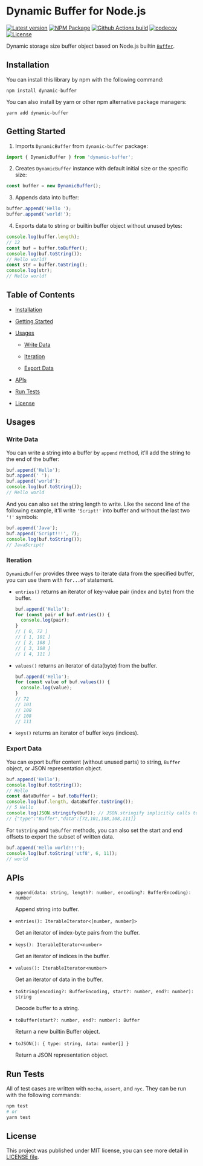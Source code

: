 # Dynamic Buffer for Node.js

[![Latest version](https://img.shields.io/github/v/release/ghosind/node-dynamic-buffer?include_prereleases)](https://github.com/ghosind/node-dynamic-buffer)
[![NPM Package](https://img.shields.io/npm/v/dynamic-buffer)](https://www.npmjs.com/package/dynamic-buffer)
[![Github Actions build](https://img.shields.io/github/workflow/status/ghosind/node-dynamic-buffer/Test)](https://github.com/ghosind/node-dynamic-buffer)
[![codecov](https://codecov.io/gh/ghosind/node-dynamic-buffer/branch/main/graph/badge.svg)](https://codecov.io/gh/ghosind/node-dynamic-buffer)
[![License](https://img.shields.io/github/license/ghosind/node-dynamic-buffer)](https://github.com/ghosind/node-dynamic-buffer)

Dynamic storage size buffer object based on Node.js builtin [`Buffer`](https://nodejs.org/api/buffer.html).

## Installation

You can install this library by npm with the following command:

```shell
npm install dynamic-buffer
```

You can also install by yarn or other npm alternative package managers:

```shell
yarn add dynamic-buffer
```

## Getting Started

1. Imports `DynamicBuffer` from `dynamic-buffer` package:

  ```ts
  import { DynamicBuffer } from 'dynamic-buffer';
  ```

2. Creates `DynamicBuffer` instance with default initial size or the specific size:

  ```ts
  const buffer = new DynamicBuffer();
  ```

3. Appends data into buffer:

  ```ts
  buffer.append('Hello ');
  buffer.append('world!');
  ```

4. Exports data to string or builtin buffer object without unused bytes:

  ```ts
  console.log(buffer.length);
  // 12
  const buf = buffer.toBuffer();
  console.log(buf.toString());
  // Hello world!
  const str = buffer.toString();
  console.log(str);
  // Hello world!
  ```

## Table of Contents

- [Installation](#installation)

- [Getting Started](#getting-started)

- [Usages](#usages)

  - [Write Data](#write-data)

  - [Iteration](#iteration)

  - [Export Data](#export-data)

- [APIs](#apis)

- [Run Tests](#run-tests)

- [License](#license)

## Usages

### Write Data

You can write a string into a buffer by `append` method, it'll add the string to the end of the buffer:

```ts
buf.append('Hello');
buf.append(' ');
buf.append('world');
console.log(buf.toString());
// Hello world
```

And you can also set the string length to write. Like the second line of the following example, it'll write `'Script!'` into buffer and without the last two `'!'` symbols:

```ts
buf.append('Java');
buf.append('Script!!!', 7);
console.log(buf.toString());
// JavaScript!
```

### Iteration

`DynamicBuffer` provides three ways to iterate data from the specified buffer, you can use them with `for...of` statement.

- `entries()` returns an iterator of key-value pair (index and byte) from the buffer.

  ```ts
  buf.append('Hello');
  for (const pair of buf.entries()) {
    console.log(pair);
  }
  // [ 0, 72 ]
  // [ 1, 101 ]
  // [ 2, 108 ]
  // [ 3, 108 ]
  // [ 4, 111 ]
  ```

- `values()` returns an iterator of data(byte) from the buffer.

  ```ts
  buf.append('Hello');
  for (const value of buf.values()) {
    console.log(value);
  }
  // 72
  // 101
  // 108
  // 108
  // 111
  ```

- `keys()` returns an iterator of buffer keys (indices).

### Export Data

You can export buffer content (without unused parts) to string, `Buffer` object, or JSON representation object.

```ts
buf.append('Hello');
console.log(buf.toString());
// Hello
const dataBuffer = buf.toBuffer();
console.log(buf.length, dataBuffer.toString());
// 5 Hello
console.log(JSON.stringify(buf)); // JSON.stringify implicitly calls toJSON method.
// {"type":"Buffer","data":[72,101,108,108,111]}
```

For `toString` and `toBuffer` methods, you can also set the start and end offsets to export the subset of written data.

```ts
buf.append('Hello world!!!');
console.log(buf.toString('utf8', 6, 11));
// world
```

## APIs

- `append(data: string, length?: number, encoding?: BufferEncoding): number`

  Append string into buffer.

- `entries(): IterableIterator<[number, number]>`

  Get an iterator of index-byte pairs from the buffer.

- `keys(): IterableIterator<number>`

  Get an iterator of indices in the buffer.

- `values(): IterableIterator<number>`

  Get an iterator of data in the buffer.

- `toString(encoding?: BufferEncoding, start?: number, end?: number): string`

  Decode buffer to a string.

- `toBuffer(start?: number, end?: number): Buffer`

  Return a new builtin Buffer object.

- `toJSON(): { type: string, data: number[] }`

  Return a JSON representation object.

## Run Tests

All of test cases are written with `mocha`, `assert`, and `nyc`. They can be run with the following commands:

```sh
npm test
# or
yarn test
```

## License

This project was published under MIT license, you can see more detail in [LICENSE file](./LICENSE).
